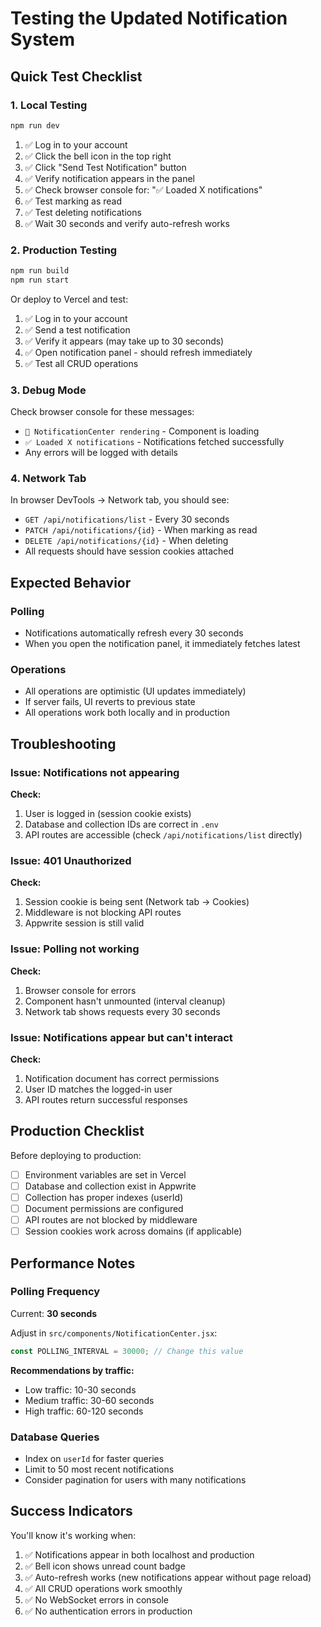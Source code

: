 # Testing the Updated Notification System

## Quick Test Checklist

### 1. Local Testing
```bash
npm run dev
```

1. ✅ Log in to your account
2. ✅ Click the bell icon in the top right
3. ✅ Click "Send Test Notification" button
4. ✅ Verify notification appears in the panel
5. ✅ Check browser console for: "✅ Loaded X notifications"
6. ✅ Test marking as read
7. ✅ Test deleting notifications
8. ✅ Wait 30 seconds and verify auto-refresh works

### 2. Production Testing
```bash
npm run build
npm run start
```

Or deploy to Vercel and test:

1. ✅ Log in to your account
2. ✅ Send a test notification
3. ✅ Verify it appears (may take up to 30 seconds)
4. ✅ Open notification panel - should refresh immediately
5. ✅ Test all CRUD operations

### 3. Debug Mode

Check browser console for these messages:

- `🔔 NotificationCenter rendering` - Component is loading
- `✅ Loaded X notifications` - Notifications fetched successfully
- Any errors will be logged with details

### 4. Network Tab

In browser DevTools → Network tab, you should see:

- `GET /api/notifications/list` - Every 30 seconds
- `PATCH /api/notifications/{id}` - When marking as read
- `DELETE /api/notifications/{id}` - When deleting
- All requests should have session cookies attached

## Expected Behavior

### Polling
- Notifications automatically refresh every 30 seconds
- When you open the notification panel, it immediately fetches latest

### Operations
- All operations are optimistic (UI updates immediately)
- If server fails, UI reverts to previous state
- All operations work both locally and in production

## Troubleshooting

### Issue: Notifications not appearing
**Check:**
1. User is logged in (session cookie exists)
2. Database and collection IDs are correct in `.env`
3. API routes are accessible (check `/api/notifications/list` directly)

### Issue: 401 Unauthorized
**Check:**
1. Session cookie is being sent (Network tab → Cookies)
2. Middleware is not blocking API routes
3. Appwrite session is still valid

### Issue: Polling not working
**Check:**
1. Browser console for errors
2. Component hasn't unmounted (interval cleanup)
3. Network tab shows requests every 30 seconds

### Issue: Notifications appear but can't interact
**Check:**
1. Notification document has correct permissions
2. User ID matches the logged-in user
3. API routes return successful responses

## Production Checklist

Before deploying to production:

- [ ] Environment variables are set in Vercel
- [ ] Database and collection exist in Appwrite
- [ ] Collection has proper indexes (userId)
- [ ] Document permissions are configured
- [ ] API routes are not blocked by middleware
- [ ] Session cookies work across domains (if applicable)

## Performance Notes

### Polling Frequency
Current: **30 seconds**

Adjust in `src/components/NotificationCenter.jsx`:
```javascript
const POLLING_INTERVAL = 30000; // Change this value
```

**Recommendations by traffic:**
- Low traffic: 10-30 seconds
- Medium traffic: 30-60 seconds  
- High traffic: 60-120 seconds

### Database Queries
- Index on `userId` for faster queries
- Limit to 50 most recent notifications
- Consider pagination for users with many notifications

## Success Indicators

You'll know it's working when:

1. ✅ Notifications appear in both localhost and production
2. ✅ Bell icon shows unread count badge
3. ✅ Auto-refresh works (new notifications appear without page reload)
4. ✅ All CRUD operations work smoothly
5. ✅ No WebSocket errors in console
6. ✅ No authentication errors in production

